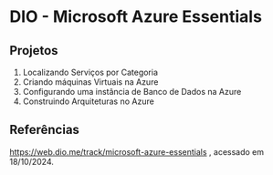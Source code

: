 # DIO - Microsoft Azure Essentials

## Projetos
1. Localizando Serviços por Categoria
2. Criando máquinas Virtuais na Azure
3. Configurando uma instância de Banco de Dados na Azure
4. Construindo Arquiteturas no Azure


## Referências
https://web.dio.me/track/microsoft-azure-essentials , acessado em 18/10/2024.